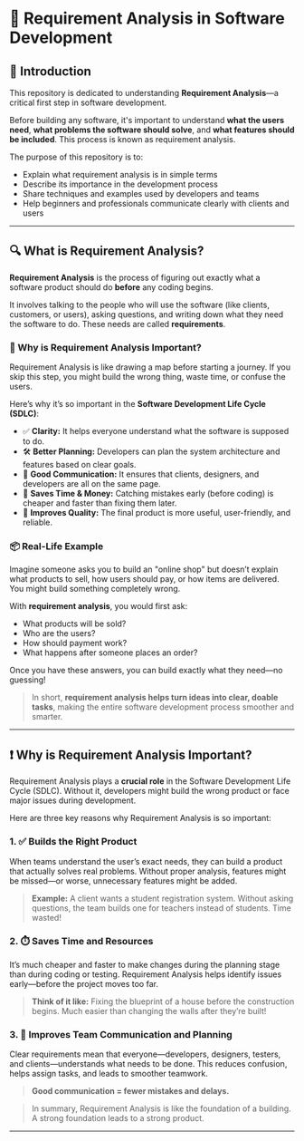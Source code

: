 # 📘 Requirement Analysis in Software Development

## 🧭 Introduction

This repository is dedicated to understanding **Requirement Analysis**—a critical first step in software development.

Before building any software, it's important to understand **what the users need**, **what problems the software should solve**, and **what features should be included**. This process is known as requirement analysis.

The purpose of this repository is to:
- Explain what requirement analysis is in simple terms
- Describe its importance in the development process
- Share techniques and examples used by developers and teams
- Help beginners and professionals communicate clearly with clients and users

---

## 🔍 What is Requirement Analysis?

**Requirement Analysis** is the process of figuring out exactly what a software product should do **before** any coding begins.

It involves talking to the people who will use the software (like clients, customers, or users), asking questions, and writing down what they need the software to do. These needs are called **requirements**.


### 🧠 Why is Requirement Analysis Important?

Requirement Analysis is like drawing a map before starting a journey. If you skip this step, you might build the wrong thing, waste time, or confuse the users.

Here’s why it’s so important in the **Software Development Life Cycle (SDLC)**:

- ✅ **Clarity:** It helps everyone understand what the software is supposed to do.
- 🛠️ **Better Planning:** Developers can plan the system architecture and features based on clear goals.
- 💬 **Good Communication:** It ensures that clients, designers, and developers are all on the same page.
- 💸 **Saves Time & Money:** Catching mistakes early (before coding) is cheaper and faster than fixing them later.
- 🚀 **Improves Quality:** The final product is more useful, user-friendly, and reliable.


### 📦 Real-Life Example

Imagine someone asks you to build an "online shop" but doesn’t explain what products to sell, how users should pay, or how items are delivered. You might build something completely wrong.

With **requirement analysis**, you would first ask:
- What products will be sold?
- Who are the users?
- How should payment work?
- What happens after someone places an order?

Once you have these answers, you can build exactly what they need—no guessing!


> In short, **requirement analysis helps turn ideas into clear, doable tasks**, making the entire software development process smoother and smarter.

---
## ❗ Why is Requirement Analysis Important?

Requirement Analysis plays a **crucial role** in the Software Development Life Cycle (SDLC). Without it, developers might build the wrong product or face major issues during development.

Here are three key reasons why Requirement Analysis is so important:

### 1. ✅ Builds the Right Product

When teams understand the user’s exact needs, they can build a product that actually solves real problems. Without proper analysis, features might be missed—or worse, unnecessary features might be added.

> **Example:** A client wants a student registration system. Without asking questions, the team builds one for teachers instead of students. Time wasted!


### 2. ⏱️ Saves Time and Resources

It’s much cheaper and faster to make changes during the planning stage than during coding or testing. Requirement Analysis helps identify issues early—before the project moves too far.

> **Think of it like:** Fixing the blueprint of a house before the construction begins. Much easier than changing the walls after they’re built!


### 3. 🧩 Improves Team Communication and Planning

Clear requirements mean that everyone—developers, designers, testers, and clients—understands what needs to be done. This reduces confusion, helps assign tasks, and leads to smoother teamwork.

> **Good communication = fewer mistakes and delays.**

> In summary, Requirement Analysis is like the foundation of a building. A strong foundation leads to a strong product.

---
